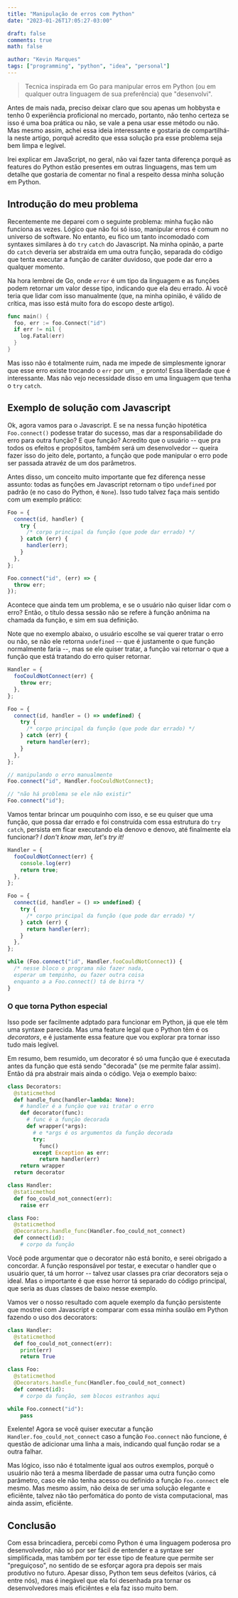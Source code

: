 ```yaml
---
title: "Manipulação de erros com Python"
date: "2023-01-26T17:05:27-03:00"

draft: false
comments: true
math: false

author: "Kevin Marques"
tags: ["programming", "python", "idea", "personal"]
---
```


> Tecnica inspirada em Go para manipular erros em Python (ou em qualquer outra
> linguagem de sua preferência) que "desenvolvi".

Antes de mais nada, preciso deixar claro que sou apenas um hobbysta e tenho 0
experiência proficional no mercado, portanto, não tenho certeza se isso é uma
boa prática ou não, se vale a pena usar esse método ou não. Mas mesmo assim,
achei essa ideia interessante e gostaria de compartilhá-la neste artigo, porquê
acredito que essa solução pra esse problema seja bem limpa e legível.

Irei explicar em JavaScript, no geral, não vai fazer tanta diferença porquê as
features do Python estão presentes em outras linguagens, mas tem um detalhe que
gostaria de comentar no final a respeito dessa minha solução em Python.


## Introdução do meu problema

Recentemente me deparei com o seguinte problema: minha fução não funciona as
vezes. Lógico que não foi só isso, manipular erros é comum no universo de
software. No entanto, eu fico um tanto incomodado com syntaxes similares à do
`try` `catch` do Javascript. Na minha opinão, a parte do `catch` deveria ser
abstraída em uma outra função, separada do código que tenta executar a função
de caráter duvidoso, que pode dar erro a qualquer momento.

Na hora lembrei de Go, onde `error` é um tipo da linguagem e as funções podem
retornar um valor desse tipo, indicando que ela deu errado. Ai você teria que
lidar com isso manualmente (que, na minha opinião, é válido de crítica, mas
isso está muito fora do escopo deste artigo).

```go
func main() {
  foo, err := foo.Connect("id")
  if err != nil {
    log.Fatal(err)
  }
}
```

Mas isso não é totalmente ruim, nada me impede de simplesmente ignorar que esse
erro existe trocando o `err` por um `_` e pronto! Essa liberdade que é
interessante. Mas não vejo necessidade disso em uma linguagem que tenha o `try`
`catch`.


## Exemplo de solução com Javascript

Ok, agora vamos para o Javascript. E se na nessa função hipotética
`Foo.connect()` podesse tratar do sucesso, mas dar a responsabilidade do erro
para outra função? E que função? Acredito que o usuário -- que pra todos os
efeitos e propósitos, também será um desenvolvedor -- queira fazer isso do jeito
dele, portanto, a função que pode manipular o erro pode ser passada atravéz de
um dos parâmetros.

Antes disso, um conceito muito importante que fez diferença nesse assunto: todas
as funções em Javascript retornam o tipo `undefined` por padrão (e no caso do
Python, é `None`). Isso tudo talvez faça mais sentido com um exemplo prático:

```javascript
Foo = {
  connect(id, handler) {
    try {
      /* corpo principal da função (que pode dar errado) */
    } catch (err) {
      handler(err);
    }
  },
};

Foo.connect("id", (err) => {
  throw err;
});
```

Acontece que ainda tem um problema, e se o usuário não quiser lidar com o erro?
Então, o título dessa sessão não se refere à função anônima na chamada da
função, e sim em sua definição.

Note que no exemplo abaixo, o usuário escolhe se vai querer tratar o erro ou
não, se não ele retorna `undefined` -- que é justamente o que função normalmente
faria --, mas se ele quiser tratar, a função vai retornar o que a função que
está tratando do erro quiser retornar.

```javascript
Handler = {
  fooCouldNotConnect(err) {
    throw err;
  },
};

Foo = {
  connect(id, handler = () => undefined) {
    try {
      /* corpo principal da função (que pode dar errado) */
    } catch (err) {
      return handler(err);
    }
  },
};

// manipulando o erro manualmente
Foo.connect("id", Handler.fooCouldNotConnect);

// "não há problema se ele não existir"
Foo.connect("id");
```

Vamos tentar brincar um pouquinho com isso, e se eu quiser que uma função, que
possa dar errado e foi construída com essa estrutura do `try` `catch`, persista
em ficar executando ela denovo e denovo, até finalmente ela funcionar? *I don't
know man, let's try it!*

```javascript
Handler = {
  fooCouldNotConnect(err) {
    console.log(err)
    return true;
  },
};

Foo = {
  connect(id, handler = () => undefined) {
    try {
      /* corpo principal da função (que pode dar errado) */
    } catch (err) {
      return handler(err);
    }
  },
};

while (Foo.connect("id", Handler.fooCouldNotConnect)) {
  /* nesse bloco o programa não fazer nada,
  esperar um tempinho, ou fazer outra coisa
  enquanto a a Foo.connect() tá de birra */
}
```


### O que torna Python especial

Isso pode ser facilmente adptado para funcionar em Python, já que ele têm uma
syntaxe parecida. Mas uma feature legal que o Python têm é os *decorators*, e
é justamente essa feature que vou explorar pra tornar isso tudo mais legível.

Em resumo, bem resumido, um decorator é só uma função que é executada antes da
função que está sendo "decorada" (se me permite falar assim). Então dá pra
abstrair mais ainda o código. Veja o exemplo baixo:

```python
class Decorators:
  @staticmethod
  def handle_func(handler=lambda: None):
    # handler é a função que vai tratar o erro
    def decorator(func):
      # func é a função decorada
      def wrapper(*args):
        # e *args é os argumentos da função decorada
        try:
          func()
        except Exception as err:
          return handler(err)
    return wrapper
  return decorator

class Handler:
  @staticmethod
  def foo_could_not_connect(err):
    raise err

class Foo:
  @staticmethod
  @Decorators.handle_func(Handler.foo_could_not_connect)
  def connect(id):
    # corpo da função
```

Você pode argumentar que o decorator não está bonito, e serei obrigado a
concordar. A função responsável por testar, e executar o handler que o usuário
quer, tá um horror -- talvez usar classes pra criar decorators seja o ideal.
Mas o importante é que esse horror tá separado do código principal, que seria
as duas classes de baixo nesse exemplo.

Vamos ver o nosso resultado com aquele exemplo da função persistente que mostrei
com Javascript e comparar com essa minha soulão em Python fazendo o uso dos
decorators:

```python
class Handler:
  @staticmethod
  def foo_could_not_connect(err):
    print(err)
    return True

class Foo:
  @staticmethod
  @Decorators.handle_func(Handler.foo_could_not_connect)
  def connect(id):
    # corpo da função, sem blocos estranhos aqui

while Foo.connect("id"):
    pass
```

Exelente! Agora se você quiser executar a função `Handler.foo_could_not_connect`
caso a função `Foo.connect` não funcione, é questão de adicionar uma linha a
mais, indicando qual função rodar se a outra falhar.

Mas lógico, isso não é totalmente igual aos outros exemplos, porquê o usuário
não terá a mesma liberdade de passar uma outra função como parâmetro, caso ele
não tenha acesso ou definido a função `Foo.connect` ele mesmo. Mas mesmo assim,
não deixa de ser uma solução elegante e eficiênte, talvez não tão perfomática do
ponto de vista computacional, mas ainda assim, eficiênte.


## Conclusão

Com essa brincadiera, percebi como Python é uma linguagem poderosa pro
desenvolvedor, não só por ser fácil de entender e a syntaxe ser simplificada,
mas também por ter esse tipo de feature que permite ser "preguiçoso", no sentido
de se esforçar agora pra depois ser mais produtivo no futuro. Apesar disso,
Python tem seus defeitos (vários, cá entre nós), mas é inegável que ela foi
desenhada pra tornar os desenvolvedores mais eficiêntes e ela faz isso muito
bem.